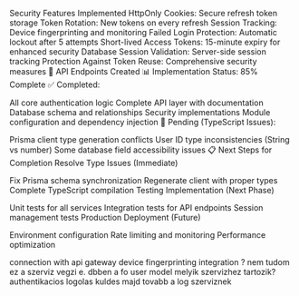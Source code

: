 Security Features Implemented
HttpOnly Cookies: Secure refresh token storage
Token Rotation: New tokens on every refresh
Session Tracking: Device fingerprinting and monitoring
Failed Login Protection: Automatic lockout after 5 attempts
Short-lived Access Tokens: 15-minute expiry for enhanced security
Database Session Validation: Server-side session tracking
Protection Against Token Reuse: Comprehensive security measures
🔄 API Endpoints Created
📊 Implementation Status: 85% Complete
✅ Completed:

All core authentication logic
Complete API layer with documentation
Database schema and relationships
Security implementations
Module configuration and dependency injection
🚧 Pending (TypeScript Issues):

Prisma client type generation conflicts
User ID type inconsistencies (String vs number)
Some database field accessibility issues
📋 Next Steps for Completion
Resolve Type Issues (Immediate)

Fix Prisma schema synchronization
Regenerate client with proper types
Complete TypeScript compilation
Testing Implementation (Next Phase)

Unit tests for all services
Integration tests for API endpoints
Session management tests
Production Deployment (Future)

Environment configuration
Rate limiting and monitoring
Performance optimization

connection with api gateway
device fingerprinting integration ? nem tudom ez a szerviz vegzi e.
dbben a fo user model melyik szervizhez tartozik?
authentikacios logolas kuldes majd tovabb a log szerviznek

